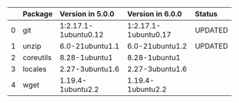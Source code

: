 <!-- markdown-link-check-disable -->

|    | Package   | Version in 5.0.0     | Version in 6.0.0     | Status   |
|---:|:----------|:---------------------|:---------------------|:---------|
|  0 | git       | 1:2.17.1-1ubuntu0.12 | 1:2.17.1-1ubuntu0.17 | UPDATED  |
|  1 | unzip     | 6.0-21ubuntu1.1      | 6.0-21ubuntu1.2      | UPDATED  |
|  2 | coreutils | 8.28-1ubuntu1        | 8.28-1ubuntu1        |          |
|  3 | locales   | 2.27-3ubuntu1.6      | 2.27-3ubuntu1.6      |          |
|  4 | wget      | 1.19.4-1ubuntu2.2    | 1.19.4-1ubuntu2.2    |          |